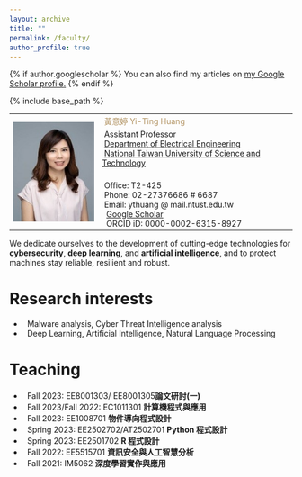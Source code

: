 ```yaml
---
layout: archive
title: ""
permalink: /faculty/
author_profile: true
---
```


{% if author.googlescholar %}
  You can also find my articles on <u><a href="{{author.googlescholar}}">my Google Scholar profile</a>.</u>
{% endif %}

{% include base_path %}


<table style="border-width:0px">
  <tr>
    <td rowspan="3"><img src="/images/Yi-ting3.jpg" align="left" height="50%"/></td>
    <td><font color="#b29362"> &nbsp;黃意婷 Yi-Ting Huang</font><br></td>
  </tr>
  <tr>
    <td>
    &nbsp;Assistant Professor<br>
    &nbsp;<a href="https://www.ee.ntust.edu.tw/">Department of Electrical Engineering</a><br>
    &nbsp;<a href="https://www.ntust.edu.tw/">National Taiwan University of Science and Technology</a><br><br>
    </td>  
  </tr>
  <tr>
    <td>
    &nbsp;Office: T2-425<br>
    &nbsp;Phone: 02-27376686 # 6687<br>   
    &nbsp;Email: ythuang @ mail.ntust.edu.tw<br>
    &nbsp;<i class="fas fa-fw fa-graduation-cap" style="color: #356ac3;"></i>&nbsp;<a href="https://scholar.google.com/citations?user=uZIy830AAAAJ&hl=en">Google Scholar</a><br>
    &nbsp;<i class="ai ai-orcid-square ai-fw" style="color: #a4cc34;"></i>&nbsp;ORCID iD: 0000-0002-6315-8927<br>
    </td>
  </tr>
</table>

   

  We dedicate ourselves to the development of cutting-edge technologies for **cybersecurity**, **deep learning**, and **artificial intelligence**, and to protect machines stay reliable, resilient and robust.<br>

<!-- Research interests -->  
# Research interests

  * &nbsp;&nbsp;Malware analysis, Cyber Threat Intelligence analysis
  * &nbsp;&nbsp;Deep Learning, Artificial Intelligence, Natural Language Processing

<!-- Teaching -->

# Teaching

  * &nbsp;&nbsp;Fall 2023: EE8001303/ EE8001305**論文研討(一)**
  * &nbsp;&nbsp;Fall 2023/Fall 2022: EC1011301 **計算機程式與應用**
  * &nbsp;&nbsp;Fall 2023: EE1008701 **物件導向程式設計**
  * &nbsp;&nbsp;Spring 2023: EE2502702/AT2502701 **Python 程式設計**
  * &nbsp;&nbsp;Spring 2023: EE2501702 **R 程式設計**
  * &nbsp;&nbsp;Fall 2022: EE5515701 **資訊安全與人工智慧分析**
  * &nbsp;&nbsp;Fall 2021: IM5062 **深度學習實作與應用**

